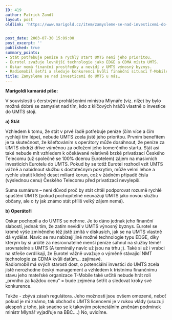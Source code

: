 ```yaml
---
ID: 419
author: Patrick Zandl
layout: post
oldlink: 'https://www.marigold.cz/item/zamysleme-se-nad-investicemi-do-umts-u-nas

  '
post_date: 2003-07-30 15:09:00
post_excerpt: ''
published: true
summary_points:
- Stát potřebuje peníze a rychlý start UMTS není jeho prioritou.
- Eurotel zvažuje levnější technologie jako EDGE a CDMA místo UMTS.
- Oskar nemá finanční prostředky a nevidí v UMTS výnosný byznys.
- Radiomobil šetří a sleduje konkurenci kvůli finanční situaci T-Mobile.
title: Zamysleme se nad investicemi do UMTS u nás…
---
```


<p>
<STRONG>Marigoldí kamarád píše:</STRONG></p>

<p>
V souvislosti s čerstvými prohlášeními ministra Mlynáře (viz. níže) by bylo možná dobré se zamyslet nad tím, kdo z klíčových hráčů vlastně o investice do UMTS stojí.</p>

<p>
<STRONG>a) Stát</STRONG> </p>

<p>
Vzhledem k tomu, že stát v prvé řadě potřebuje peníze (čím více a čím rychleji tím lépe), nebude UMTS zcela jistě jeho prioritou. Prvním benefitem je ta skutečnost, že kšeftováním s operátory může dosáhnout, že peníze za UMTS obdrží dříve výměnou za odložení jeho komerčního startu. Stát asi také nebude mít vzhledem k očekávané relativně brzké privatizaci Českého Telecomu (už společně se 100% dcerou Eurotelem) zájem na masivních investicích Eurotelu do UMTS. Pokud by se totiž Eurotel rozhodl vzít UMTS vážně a nabídnout službu s dostatečným pokrytím, může velmi lehce a rychle utratit klidně deset miliard korun, což v žádném případě čísla (výslednou cenu) Českého Telecomu před privatizací nevylepší. </p>

<p>
Suma sumárum &#8211; není důvod proč by stát chtěl podporovat rozumě rychlé spuštění UMTS (pokud pochopitelně neuvažuji UMTS jako novou službu občany, ale o ty jak známo stát příliš velký zájem nemá). </p>

<p>
<STRONG>b) Operátoři</STRONG> </p>

<p>
Oskar pochopil a do UMTS se nehrne. Je to dáno jednak jeho finanční slabostí, jednak tím, že zatím nevidí v UMTS výnosný byznys. Eurotel se kromě výše zmíněného též jistě zmítá v diskusích, jak se na UMTS vlastně dá vydělat. Navíc se mu nabízejí jiné možné technologie typu EDGE, díky kterým by si určitě za nesrovnatelně menší peníze sáhnul na služby téměř srovnatelné s UMTS (A terminály navíc už jsou na trhu ;). Také si už i vrabci na střeše cvrdlikají, že Eurotel vážně uvažuje o výměně stávající NMT technologie za CDMA kvůli datům&#8230; zajímavé.<BR>Radiomobil má svých starostí dost, o potenciální investici do UMTS zcela jistě nerozhodne český management a vzhledem k tristnímu finančnímu stavu jeho mateřské organizace T-Mobile také určitě nebude hrát roli &#8222;prvního za každou cenu&#8220; = bude zejména šetřit a sledovat kroky své konkurence. </p>

<p>
Takže - zbývá zásah regulátora. Jeho možnosti jsou ovšem omezené, neboť pokud je mi známo, tak obchod s UMTS licencemi je v rukou vlády (usuzuji alespoň z toho, jak snadno se k takovým potenciálním změnám podmínek ministr Mlynář vyjadřuje na BBC&#8230;.) No, uvidíme. </p>